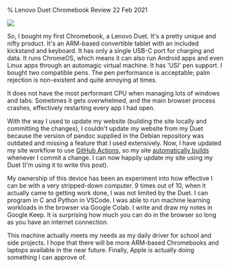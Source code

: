 % Lenovo Duet Chromebook Review
22 Feb 2021

![](./images/lenovo-duet.jpg)

So, I bought my first Chromebook, a Lenovo Duet. It's a pretty unique and nifty product. It's an ARM-based convertible tablet with an included kickstand and keyboard. It has only a single USB-C port for charging and data. It runs ChromeOS, which means it can also run Android apps and even Linux apps through an automagic virtual machine. It has 'USI' pen support. I bought two compatible pens. The pen performance is acceptable; palm rejection is non-existent and quite annoying at times.

It does not have the most performant CPU when managing lots of windows and tabs. Sometimes it gets overwhelmed, and the main browser process crashes, effectively restarting every app I had open.

With the way I used to update my website (building the site locally and committing the changes), I couldn't update my website from my Duet because the version of pandoc supplied in the Debian repository was outdated and missing a feature that I used extensively. Now, I have updated my site workflow to use [GitHub Actions](https://github.com/benbdevd/panblog/actions), so my site [automatically builds](https://github.com/benbdevd/panblog/blob/master/.github/workflows/main.yml) whenever I commit a change. I can now happily update my site using my Duet (I'm using it to write this post).

My ownership of this device has been an experiment into how effective I can be with a very stripped-down computer. 9 times out of 10, when it actually came to getting work done, I was not limited by the Duet. I can program in C and Python in VSCode. I was able to run machine learning workloads in the browser via Google Colab. I write and draw my notes in Google Keep. It is surprising how much you can do in the browser so long as you have an internet connection.

This machine actually meets my needs as my daily driver for school and side projects. I hope that there will be more ARM-based Chromebooks and laptops available in the near future. Finally, Apple is actually doing something I can approve of.
